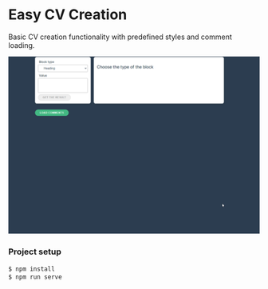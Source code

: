# Easy CV Creation

Basic CV creation functionality with predefined styles and comment loading.

![cv-prev](demo/cv-creation.gif)

### Project setup

```
$ npm install
$ npm run serve
```
